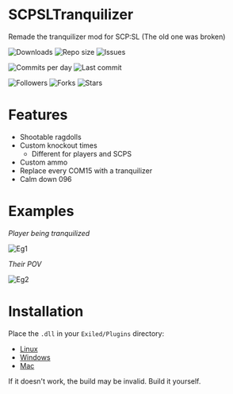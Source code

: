 # SCPSLTranquilizer
Remade the tranquilizer mod for SCP:SL (The old one was broken)

![Downloads](https://img.shields.io/github/downloads/Exilon24/SCPSLTranquilizer/total) 
![Repo size](https://img.shields.io/github/languages/code-size/Exilon24/SCPSLTranquilizer) 
![Issues](https://img.shields.io/github/issues/Exilon24/SCPSLTranquilizer)

![Commits per day](https://img.shields.io/github/commit-activity/m/Exilon24/SCPSLTranquilizer)
![Last commit](https://img.shields.io/github/last-commit/Exilon24/SCPSLTranquilizer)

![Followers](https://img.shields.io/github/followers/Exilon24?style=social)
![Forks](https://img.shields.io/github/forks/Exilon24/SCPSLTranquilizer?style=social)
![Stars](https://img.shields.io/github/stars/Exilon24/SCPSLTranquilizer?style=social)

# Features
* Shootable ragdolls
* Custom knockout times
  - Different for players and SCPS
* Custom ammo
* Replace every COM15 with a tranquilizer
* Calm down 096

# Examples

*Player being tranquilized*

![Eg1](https://user-images.githubusercontent.com/80382462/203331902-c259ee58-f25c-42ce-8b84-059f16b5deba.gif)

*Their POV*

![Eg2](https://user-images.githubusercontent.com/80382462/203333126-d82d2fc3-c514-4914-bc59-ad2641cb14cc.gif)

# Installation
Place the `.dll` in your `Exiled/Plugins` directory:
* [Linux](https://github.com/Exiled-Team/EXILED#installing-plugins-1)
* [Windows](https://github.com/Exiled-Team/EXILED#installing-plugins)
* [Mac](https://www.youtube.com/watch?v=dQw4w9WgXcQ)

If it doesn't work, the build may be invalid. Build it yourself.
